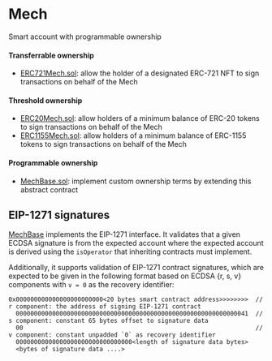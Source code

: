 # Mech

Smart account with programmable ownership

#### Transferrable ownership

- [ERC721Mech.sol](contracts/ERC721Mech.sol): allow the holder of a designated ERC-721 NFT to sign transactions on behalf of the Mech

#### Threshold ownership

- [ERC20Mech.sol](contracts/ERC20Mech.sol): allow holders of a minimum balance of ERC-20 tokens to sign transactions on behalf of the Mech
- [ERC1155Mech.sol](contracts/ERC1155Mech.sol): allow holders of a minimum balance of ERC-1155 tokens to sign transactions on behalf of the Mech

#### Programmable ownership

- [MechBase.sol](contracts/MechBase.sol): implement custom ownership terms by extending this abstract contract

## EIP-1271 signatures

[MechBase](contracts/MechBase.sol) implements the EIP-1271 interface.
It validates that a given ECDSA signature is from the expected account where the expected account is derived using the `isOperator` that inheriting contracts must implement.

Additionally, it supports validation of EIP-1271 contract signatures, which are expected to be given in the following format based on ECDSA {r, s, v} components with `v = 0` as the recovery identifier:

```
0x000000000000000000000000<20 bytes smart contract address>>>>>>>>  // r component: the address of signing EIP-1271 contract
  0000000000000000000000000000000000000000000000000000000000000041  // s component: constant 65 bytes offset to signature data
  00                                                                // v component: constant unpadded `0` as recovery identifier
  00000000000000000000000000000000<length of signature data bytes>
  <bytes of signature data ....>
```
